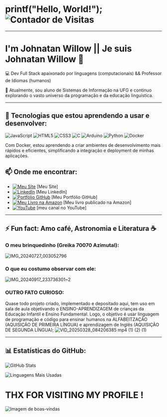 # printf("Hello, World!");  ![Contador de Visitas](https://komarev.com/ghpvc/?username=johnatanwillow&color=green)
---
# I'm Johnatan Willow || Je suis Johnatan Willow 👋

💻 Dev Full Stack apaixonado por linguagens (computacionais) && Professor de Idiomas (humanos)

🔭 Atualmente, sou aluno de Sistemas de Informação na UFG e continuo explorando o vasto universo da programação e da educação linguística.

---
## 🚀 Tecnologias que estou aprendendo a usar e desenvolver:
![JavaScript](https://img.shields.io/badge/JavaScript-F7DF1E?style=for-the-badge&logo=javascript&logoColor=black)
![HTML5](https://img.shields.io/badge/HTML5-E34F26?style=for-the-badge&logo=html5&logoColor=white)
![CSS3](https://img.shields.io/badge/CSS3-1572B6?style=for-the-badge&logo=css3&logoColor=white)
![C](https://img.shields.io/badge/C-A8B9CC?style=for-the-badge&logo=c&logoColor=black)
![Arduino](https://img.shields.io/badge/Arduino-00979D?style=for-the-badge&logo=arduino&logoColor=white)
![Python](https://img.shields.io/badge/Python-3776AB?style=for-the-badge&logo=python&logoColor=white)
![Docker](https://img.shields.io/badge/Docker-2496ED?style=for-the-badge&logo=docker&logoColor=white)  

Com Docker, estou aprendendo a criar ambientes de desenvolvimento mais rápidos e eficientes, simplificando a integração e deployment de minhas aplicações.


## 📫 Onde me encontrar:
- <a href="https://profjohnatanwillow.com/" target="_blank"><img src="https://img.shields.io/badge/Meu_Site-F28C28?style=for-the-badge&logo=wordpress&logoColor=white" alt="Meu Site"></a> [Meu Site]
- <a href="https://www.linkedin.com/in/johnatanwillow2/" target="_blank"><img src="https://img.shields.io/badge/-LinkedIn-0A66C2?style=for-the-badge&logo=linkedin&logoColor=white" alt="LinkedIn"></a> [Meu LinkedIn]
- <a href="https://johnatanwillow.github.io/projeto-site-portfolio/" target="_blank"><img src="https://img.shields.io/badge/-Portfólio-100000?style=for-the-badge&logo=github&logoColor=white" alt="Portfólio GitHub"></a> [Meu Portfólio GitHub]
- <a href="https://www.amazon.com.br/dp/B0DJRPGJM3" target="_blank"><img src="https://img.shields.io/badge/-Amazon-FF9900?style=for-the-badge&logo=amazon&logoColor=white" alt="Meu Livro na Amazon"></a> [Meu livro publicado na Amazon]
- <a href="https://www.youtube.com/@johnatanwillow" target="_blank"><img src="https://img.shields.io/badge/-YouTube-FF0000?style=for-the-badge&logo=youtube&logoColor=white" alt="YouTube"></a> [meu canal no YouTube]

---
## ⚡ Fun fact: Amo café, Astronomia e Literatura ☕
### O meu brinquedinho (Greika 70070 Azimutal):
![IMG_20240727_003052796](https://github.com/user-attachments/assets/7fcd0f7b-940d-4758-b464-41b9ec66ed02)

### O que eu costumo observar com ele:
![IMG_20240917_233736301~2](https://github.com/user-attachments/assets/5c88aa6d-898f-4d88-a68f-d723b3ad5fbb)

### OUTRO FATO CURIOSO:
Quase todo projeto criado, implementado e depositado aqui, tem uso em sala de aula objetivando o ENSINO-APRENDIZAGEM de crianças da Educação Infantil e Ensino Fundamental. Logo, o objetivo é usar linguagem de programação e código para ensinar humanos na ALFABEITZAÇÃO (AQUISIÇÃO DE PRIMEIRA LÍNGUA) e aprendizagem de Inglês (AQUISIÇÃO DE SEGUNDA LÍNGUA);
![VID_20250328_084206385 mp4 (1) (2) (1)](https://github.com/user-attachments/assets/5f3898c1-dc6f-4416-a60a-ba8ed2f39610)

---
## 📊 Estatísticas do GitHub:
![GitHub Stats](https://github-readme-stats.vercel.app/api?username=johnatanwillow&show_icons=true&theme=dracula)

![Linguagens Mais Usadas](https://github-readme-stats.vercel.app/api/top-langs/?username=johnatanwillow&layout=compact&theme=dracula)


# THX FOR VISITING MY PROFILE !

![Imagem de boas-vindas](https://media.giphy.com/media/3o7abKhOpu0NwenH3O/giphy.gif)
